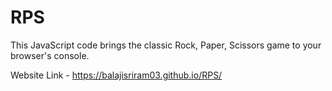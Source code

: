 # RPS
This JavaScript code brings the classic Rock, Paper, Scissors game to your browser's console. 

Website Link - https://balajisriram03.github.io/RPS/
